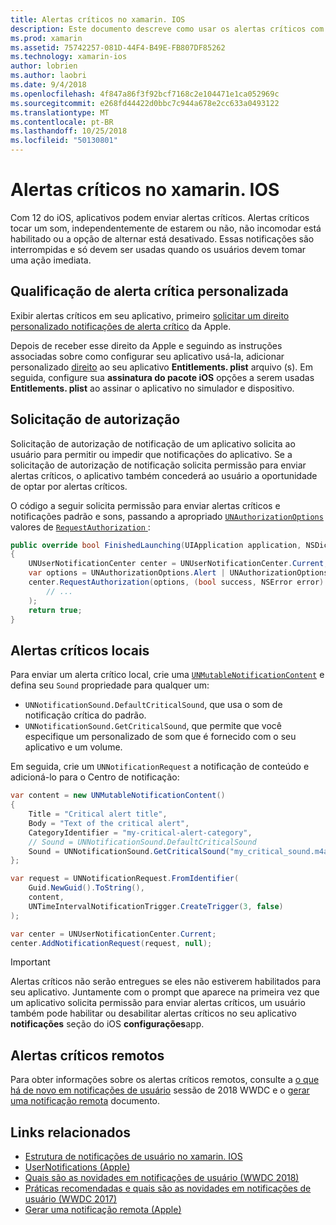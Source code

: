 ```yaml
---
title: Alertas críticos no xamarin. IOS
description: Este documento descreve como usar os alertas críticos com xamarin. IOS. Alertas críticos, introduzidas com o iOS 12, são notificações de interrupções que tocar um som independentemente se não incomodar é em ou a opção de alternar está desativado.
ms.prod: xamarin
ms.assetid: 75742257-081D-44F4-B49E-FB807DF85262
ms.technology: xamarin-ios
author: lobrien
ms.author: laobri
ms.date: 9/4/2018
ms.openlocfilehash: 4f847a86f3f92bcf7168c2e104471e1ca052969c
ms.sourcegitcommit: e268fd44422d0bbc7c944a678e2cc633a0493122
ms.translationtype: MT
ms.contentlocale: pt-BR
ms.lasthandoff: 10/25/2018
ms.locfileid: "50130801"
---
```

# <a name="critical-alerts-in-xamarinios"></a>Alertas críticos no xamarin. IOS

Com 12 do iOS, aplicativos podem enviar alertas críticos. Alertas críticos tocar um som, independentemente de estarem ou não, não incomodar está habilitado ou a opção de alternar está desativado. Essas notificações são interrompidas e só devem ser usadas quando os usuários devem tomar uma ação imediata.

## <a name="custom-critical-alert-entitlement"></a>Qualificação de alerta crítica personalizada

Exibir alertas críticos em seu aplicativo, primeiro [solicitar um direito personalizado notificações de alerta crítico](https://developer.apple.com/contact/request/notifications-critical-alerts-entitlement/) da Apple.

Depois de receber esse direito da Apple e seguindo as instruções associadas sobre como configurar seu aplicativo usá-la, adicionar personalizado [direito](~/ios/deploy-test/provisioning/entitlements.md) ao seu aplicativo **Entitlements. plist** arquivo (s). Em seguida, configure sua **assinatura do pacote iOS** opções a serem usadas **Entitlements. plist** ao assinar o aplicativo no simulador e dispositivo.

## <a name="request-authorization"></a>Solicitação de autorização

Solicitação de autorização de notificação de um aplicativo solicita ao usuário para permitir ou impedir que notificações do aplicativo. Se a solicitação de autorização de notificação solicita permissão para enviar alertas críticos, o aplicativo também concederá ao usuário a oportunidade de optar por alertas críticos.

O código a seguir solicita permissão para enviar alertas críticos e notificações padrão e sons, passando a apropriado [`UNAuthorizationOptions`](https://developer.xamarin.com/api/type/UserNotifications.UNAuthorizationOptions/)
valores de [ `RequestAuthorization` ](https://developer.xamarin.com/api/member/UserNotifications.UNUserNotificationCenter.RequestAuthorization/):

```csharp
public override bool FinishedLaunching(UIApplication application, NSDictionary launchOptions)
{
    UNUserNotificationCenter center = UNUserNotificationCenter.Current;
    var options = UNAuthorizationOptions.Alert | UNAuthorizationOptions.Sound | UNAuthorizationOptions.CriticalAlert;
    center.RequestAuthorization(options, (bool success, NSError error) => {
        // ...
    );
    return true;
}
```

## <a name="local-critical-alerts"></a>Alertas críticos locais

Para enviar um alerta crítico local, crie uma [`UNMutableNotificationContent`](https://developer.xamarin.com/api/type/UserNotifications.UNMutableNotificationContent/)
e defina seu `Sound` propriedade para qualquer um:

- `UNNotificationSound.DefaultCriticalSound`, que usa o som de notificação crítica do padrão.
- `UNNotificationSound.GetCriticalSound`, que permite que você especifique um personalizado de som que é fornecido com o seu aplicativo e um volume.

Em seguida, crie um `UNNotificationRequest` a notificação de conteúdo e adicioná-lo para o Centro de notificação:

```csharp
var content = new UNMutableNotificationContent()
{
    Title = "Critical alert title",
    Body = "Text of the critical alert",
    CategoryIdentifier = "my-critical-alert-category",
    // Sound = UNNotificationSound.DefaultCriticalSound
    Sound = UNNotificationSound.GetCriticalSound("my_critical_sound.m4a", 1.0f)
};

var request = UNNotificationRequest.FromIdentifier(
    Guid.NewGuid().ToString(),
    content,
    UNTimeIntervalNotificationTrigger.CreateTrigger(3, false)
);

var center = UNUserNotificationCenter.Current;
center.AddNotificationRequest(request, null);
```

> [!IMPORTANT]
> Alertas críticos não serão entregues se eles não estiverem habilitados para seu aplicativo. Juntamente com o prompt que aparece na primeira vez que um aplicativo solicita permissão para enviar alertas críticos, um usuário também pode habilitar ou desabilitar alertas críticos no seu aplicativo **notificações** seção do iOS **configurações**app.

## <a name="remote-critical-alerts"></a>Alertas críticos remotos

Para obter informações sobre os alertas críticos remotos, consulte a [o que há de novo em notificações de usuário](https://developer.apple.com/videos/play/wwdc2018/710/) sessão de 2018 WWDC e o [gerar uma notificação remota](https://developer.apple.com/documentation/usernotifications/setting_up_a_remote_notification_server/generating_a_remote_notification) documento.

## <a name="related-links"></a>Links relacionados

- [Estrutura de notificações de usuário no xamarin. IOS](~/ios/platform/user-notifications/index.md)
- [UserNotifications (Apple)](https://developer.apple.com/documentation/usernotifications?language=objc)
- [Quais são as novidades em notificações de usuário (WWDC 2018)](https://developer.apple.com/videos/play/wwdc2018/710/)
- [Práticas recomendadas e quais são as novidades em notificações de usuário (WWDC 2017)](https://developer.apple.com/videos/play/wwdc2017/708/)
- [Gerar uma notificação remota (Apple)](https://developer.apple.com/documentation/usernotifications/setting_up_a_remote_notification_server/generating_a_remote_notification)
